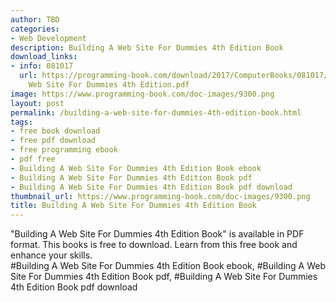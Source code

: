 ```yaml
---
author: TBD
categories:
- Web Development
description: Building A Web Site For Dummies 4th Edition Book
download_links:
- info: 081017
  url: https://programming-book.com/download/2017/ComputerBooks/081017/Building A
    Web Site For Dummies 4th Edition.pdf
image: https://www.programming-book.com/doc-images/9300.png
layout: post
permalink: /building-a-web-site-for-dummies-4th-edition-book.html
tags:
- free book download
- free pdf download
- free programming ebook
- pdf free
- Building A Web Site For Dummies 4th Edition Book ebook
- Building A Web Site For Dummies 4th Edition Book pdf
- Building A Web Site For Dummies 4th Edition Book pdf download
thumbnail_url: https://www.programming-book.com/doc-images/9300.png
title: Building A Web Site For Dummies 4th Edition Book
---
```


 
<div class="item-desc text-justify">
  "Building A Web Site For Dummies 4th Edition Book" is available in PDF format. This books is free to download. Learn from this free book and enhance your skills.
  <br>
  #Building A Web Site For Dummies 4th Edition Book ebook, #Building A Web Site For Dummies 4th Edition Book pdf, #Building A Web Site For Dummies 4th Edition Book pdf download
</div>